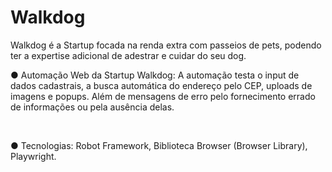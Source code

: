 # Walkdog
Walkdog é a Startup focada na renda extra com passeios de pets, podendo ter a expertise adicional de adestrar e cuidar do seu dog.

● Automação Web da Startup Walkdog: A automação testa o input de dados cadastrais, a busca automática do endereço pelo CEP, uploads de imagens e popups. Além de mensagens de erro pelo fornecimento errado de informações ou pela ausência delas. 

&nbsp;

● Tecnologias: Robot Framework, Biblioteca Browser (Browser Library), Playwright.
